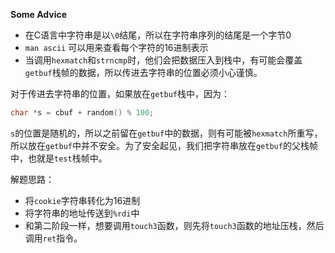 **Some Advice**

- 在C语言中字符串是以`\0`结尾，所以在字符串序列的结尾是一个字节0
- `man ascii` 可以用来查看每个字符的16进制表示
- 当调用`hexmatch`和`strncmp`时，他们会把数据压入到栈中，有可能会覆盖`getbuf`栈帧的数据，所以传进去字符串的位置必须小心谨慎。

对于传进去字符串的位置，如果放在`getbuf`栈中，因为：

```cpp
char *s = cbuf + random() % 100;
```
`s`的位置是随机的，所以之前留在`getbuf`中的数据，则有可能被`hexmatch`所重写，所以放在`getbuf`中并不安全。为了安全起见，我们把字符串放在`getbuf`的父栈帧中，也就是`test`栈帧中。

解题思路：

- 将`cookie`字符串转化为16进制
- 将字符串的地址传送到`%rdi`中
- 和第二阶段一样，想要调用`touch3`函数，则先将`touch3`函数的地址压栈，然后调用`ret`指令。
